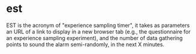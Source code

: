 # est
EST is the acronym of "experience sampling timer", it takes as parameters an URL of a link to display in a new browser tab (e.g., the questionnaire for an experience sampling experiment), and the number of data gathering points to sound the alarm semi-randomly, in the next X minutes.
